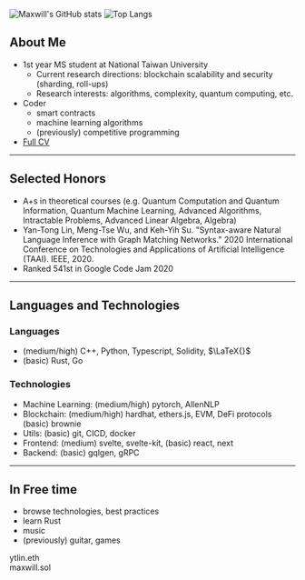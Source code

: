 ![Maxwill's GitHub stats](https://github-readme-stats.vercel.app/api?username=eazyreal&show_icons=true&theme=dark&include_all_commits=true)
![Top Langs](https://github-readme-stats.vercel.app/api/top-langs/?username=eazyreal&show_icons=true&theme=dark)

## About Me
- 1st year MS student at National Taiwan University
  - Current research directions: blockchain scalability and security (sharding, roll-ups) 
  - Research interests: algorithms, complexity, quantum computing, etc.
- Coder 
  - smart contracts
  - machine learning algorithms
  - (previously) competitive programming
- [Full CV](https://drive.google.com/file/d/19QSvranWkyYnjTbJSDQ1SKBdpeVAUMKz/view)
  
---

## Selected Honors
- A+s in theoretical courses (e.g. Quantum Computation and Quantum Information, Quantum Machine Learning, Advanced Algorithms, Intractable Problems, Advanced Linear Algebra, Algebra)
- Yan-Tong Lin, Meng-Tse Wu, and Keh-Yih Su. "Syntax-aware Natural Language Inference with Graph Matching Networks." 2020 International Conference on Technologies and Applications of Artificial Intelligence (TAAI). IEEE, 2020.
- Ranked 541st in Google Code Jam 2020

---

## Languages and Technologies

### Languages
- (medium/high) C++, Python, Typescript, Solidity, $\LaTeX{}$
- (basic) Rust, Go

### Technologies
- Machine Learning: (medium/high) pytorch, AllenNLP
- Blockchain: (medium/high) hardhat, ethers.js, EVM, DeFi protocols (basic) brownie
- Utils: (basic) git, CICD, docker
- Frontend: (medium) svelte, svelte-kit, (basic) react, next
- Backend: (basic) gqlgen, gRPC


---

## In Free time
- browse technologies, best practices
- learn Rust
- music
- (previously) guitar, games

ytlin.eth  
maxwill.sol
